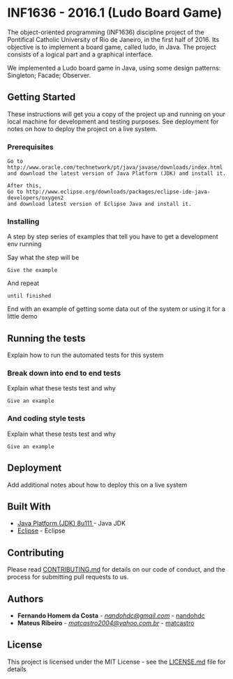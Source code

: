  # INF1636 - 2016.1 (Ludo Board Game)

The object-oriented programming (INF1636) discipline project of the Pontifical Catholic University of Rio de Janeiro, in the first half of 2016. Its objective is to implement a board game, called ludo, in Java. The project consists of a logical part and a graphical interface.

We implemented a Ludo board game in Java, using some design patterns:
Singleton;
Facade;
Observer.

## Getting Started

These instructions will get you a copy of the project up and running on your local machine for development and testing purposes. See deployment for notes on how to deploy the project on a live system.

### Prerequisites

```
Go to http://www.oracle.com/technetwork/pt/java/javase/downloads/index.html
and download the latest version of Java Platform (JDK) and install it.

After this,
Go to http://www.eclipse.org/downloads/packages/eclipse-ide-java-developers/oxygen2
and download latest version of Eclipse Java and install it.
```

### Installing

A step by step series of examples that tell you have to get a development env running

Say what the step will be

```
Give the example
```

And repeat

```
until finished
```

End with an example of getting some data out of the system or using it for a little demo

## Running the tests

Explain how to run the automated tests for this system

### Break down into end to end tests

Explain what these tests test and why

```
Give an example
```

### And coding style tests

Explain what these tests test and why

```
Give an example
```

## Deployment

Add additional notes about how to deploy this on a live system

## Built With

* [Java Platform (JDK) 8u111 ](http://www.oracle.com/technetwork/pt/java/javase/downloads/index.html) - Java JDK
* [Eclipse](http://www.eclipse.org/downloads/packages/eclipse-ide-java-developers/oxygen2) - Eclipse

## Contributing

Please read [CONTRIBUTING.md](https://gist.github.com/PurpleBooth/b24679402957c63ec426) for details on our code of conduct, and the process for submitting pull requests to us.

## Authors

* **Fernando Homem da Costa** - *nandohdc@gmail.com* - [nandohdc](https://github.com/nandohdc)
* **Mateus Ribeiro** - *matcastro2004@yahoo.com.br* - [matcastro](https://github.com/matcastro)

## License

This project is licensed under the MIT License - see the [LICENSE.md](LICENSE.md) file for details
